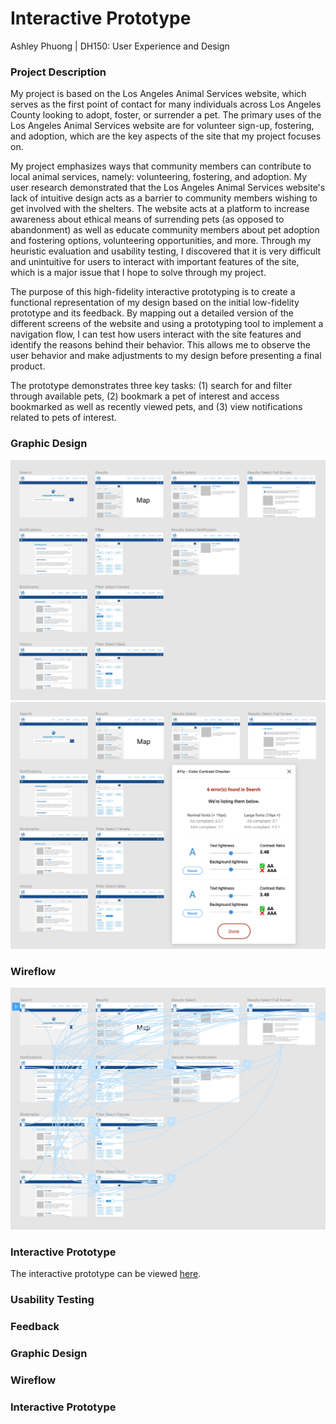 # Interactive Prototype
Ashley Phuong | DH150: User Experience and Design

### Project Description
My project is based on the Los Angeles Animal Services website, which serves as the first point of contact for many individuals across Los Angeles County looking to adopt, foster, or surrender a pet. The primary uses of the Los Angeles Animal Services website are for volunteer sign-up, fostering, and adoption, which are the key aspects of the site that my project focuses on.

My project emphasizes ways that community members can contribute to local animal services, namely: volunteering, fostering, and adoption. My user research demonstrated that the Los Angeles Animal Services website's lack of intuitive design acts as a barrier to community members wishing to get involved with the shelters. The website acts at a platform to increase awareness about ethical means of surrending pets (as opposed to abandonment) as well as educate community members about pet adoption and fostering options, volunteering opportunities, and more. Through my heuristic evaluation and usability testing, I discovered that it is very difficult and unintuitive for users to interact with important features of the site, which is a major issue that I hope to solve through my project.

The purpose of this high-fidelity interactive prototyping is to create a functional representation of my design based on the initial low-fidelity prototype and its feedback. By mapping out a detailed version of the different screens of the website and using a prototyping tool to implement a navigation flow, I can test how users interact with the site features and identify the reasons behind their behavior. This allows me to observe the user behavior and make adjustments to my design before presenting a final product.

The prototype demonstrates three key tasks: (1) search for and filter through available pets, (2) bookmark a pet of interest and access bookmarked as well as recently viewed pets, and (3) view notifications related to pets of interest.

### Graphic Design
![Wireframes](/Wireframes_Figma.png)
![Accessibility](/Accessibility.png)

### Wireflow
![Wireflow](/Wireflow_Figma.png)

### Interactive Prototype
The interactive prototype can be viewed [here](https://www.figma.com/file/tiAJdPLosptJ5utSgLDpmk/Los-Angeles-Animal-Services?node-id=0%3A1).

### Usability Testing

### Feedback

### Graphic Design

### Wireflow

### Interactive Prototype

